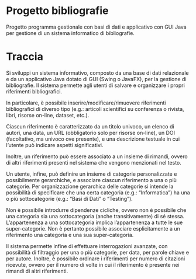 # Progetto bibliografie
Progetto programma gestionale con basi di dati e applicativo con GUI Java per gestione di un sistema informatico di bibliografie.
# Traccia
Si sviluppi un sistema informativo, composto da una base di dati relazionale e da un applicativo Java dotato di GUI (Swing o JavaFX), per la gestione di bibliografie.
Il sistema permette agli utenti di salvare e organizzare i propri riferimenti bibliografici.

In particolare, è possibile inserire/modificare/rimuovere riferimenti bibliografici di diverso tipo (e.g.: articoli scientifici su conferenza o rivista, libri, risorse on-line, dataset, etc.).

Ciascun riferimento è caratterizzato da un titolo univoco, un elenco di autori, una data, un URL (obbligatorio solo per risorse on-line), un DOI (facoltativo, ma univoco ove presente), e una descrizione testuale in cui l’utente può indicare aspetti significativi. 

Inoltre, un riferimento può essere associato a un insieme di rimandi, ovvero di altri riferimenti presenti nel sistema che vengono menzionati nel testo.

Un utente, infine, può definire un insieme di categorie personalizzate e possibilmente gerarchiche, e associare ciascun riferimento a una o più categorie.
Per organizzazione gerarchica delle categorie si intende la possibilità di specificare che una certa categoria (e.g.: “Informatica”) ha una o più sottocategorie (e.g.: “Basi di Dati” o “Testing”).

Non è possibile introdurre dipendenze cicliche, ovvero non è possibile che una categoria sia una sottocategoria (anche transitivamente) di sé stessa.
L’appartenenza a una sottocategoria implica l’appartenenza a tutte le sue super-categorie.
Non è pertanto possibile associare esplicitamente a un riferimento una categoria e una sua super-categoria.

Il sistema permette infine di effettuare interrogazioni avanzate, con possibilità di filtraggio per una o più categorie, per data, per parole chiave e per autore. Inoltre, è possibile ordinare i riferimenti per numero di citazioni ricevute, ovvero per il numero di volte in cui il riferimento è presente nei rimandi di altri riferimenti.
